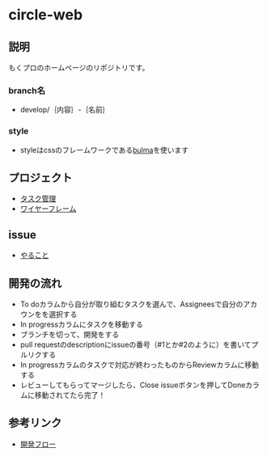 # circle-web


## 説明 

もくプロのホームページのリポジトリです。

### branch名

- develop/｛内容｝-｛名前｝

### style

- styleはcssのフレームワークである[bulma](https://bulma.io/documentation/)を使います


## プロジェクト

- [タスク管理](https://github.com/mokupuro/circle-web/projects/1)
- [ワイヤーフレーム](https://cacoo.com/diagrams/dsKHZJ42zUawZPGo/7BD5E)

## issue

- [やること](https://github.com/mokupuro/circle-web/issues)

## 開発の流れ

- To doカラムから自分が取り組むタスクを選んで、Assigneesで自分のアカウンをを選択する
- In progressカラムにタスクを移動する
- ブランチを切って、開発をする
- pull requestのdescriptionにissueの番号（#1とか#2のように）を書いてプルリクする
- In progressカラムのタスクで対応が終わったものからReviewカラムに移動する
- レビューしてもらってマージしたら、Close issueボタンを押してDoneカラムに移動されてたら完了！


## 参考リンク

- [開発フロー](https://qiita.com/gumimin/items/63dcb36d4730213bd63a#issue)
